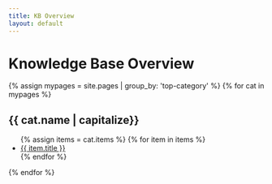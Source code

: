```yaml
---
title: KB Overview
layout: default
---
```


# Knowledge Base Overview

{% assign mypages = site.pages | group_by: 'top-category' %}
{% for cat in mypages %}
<h2>{{ cat.name | capitalize}}</h2>
    <ul>
        {% assign items = cat.items %}
        {% for item in items %}
            <li><a href="{{ item.url }}">{{ item.title }}</a></li>
        {% endfor %}
    </ul>
{% endfor %}
